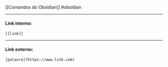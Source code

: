  [[Comandos do Obsidian]] #obsidian
___

#### Link interno:
```
[[link]]
```

___
#### Link externo:
```
[palavra](https://www.link.com)
```